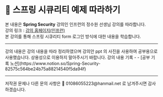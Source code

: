 # 📕 스프링 시큐리티 예제 따라하기

본 내용은 **Spring Security** 강의인 인프런의 정수원 선생님 강의를 따라합니다.  
강의 링크 : [강의 홈페이지(인프런)](https://www.inflearn.com/course/%EC%BD%94%EC%96%B4-%EC%8A%A4%ED%94%84%EB%A7%81-%EC%8B%9C%ED%81%90%EB%A6%AC%ED%8B%B0/dashboard)  
본 강의를 통해 스프링 시큐리티 form 로그인 방식에 대한 내용을 학습합니다.  
<hr>
강의 내용은 강의 내용을 따라 정리하였으며 강의안 ppt 의 사진을 사용하여 공부용으로 사용했습니다.
상용성으로 이용하지 말아주시기 바랍니다.  
강의 내용 기록
- 
- [공부 기록 노션](https://www.notion.so/Spring-Security-82575c564be24b75a88214540f5da94f) 

<hr>
저작권 문제나 다른 문의 사항은 📩 01086055223@hanmail.net 로 남겨주시면 감사하겠습니다.

